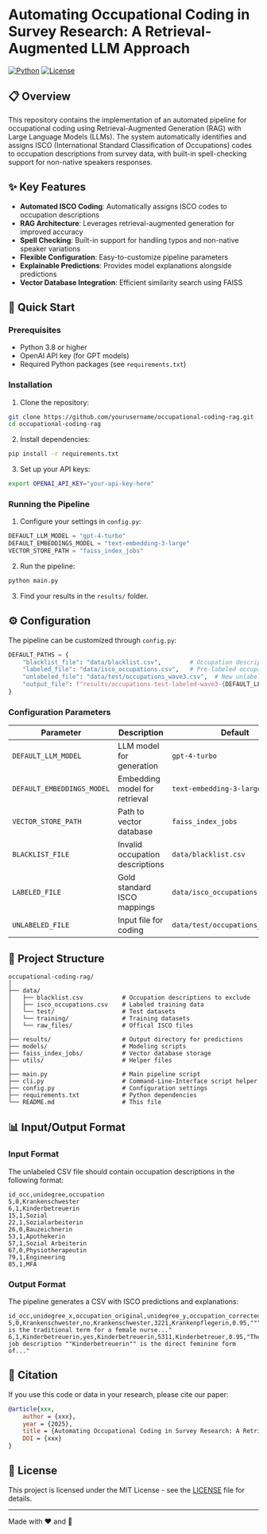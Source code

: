 # Automating Occupational Coding in Survey Research: A Retrieval-Augmented LLM Approach

[![Python](https://img.shields.io/badge/python-3.8+-blue.svg)](https://www.python.org/downloads/)
[![License](https://img.shields.io/badge/license-MIT-green.svg)](LICENSE)

## 📋 Overview

This repository contains the implementation of an automated pipeline for occupational coding using Retrieval-Augmented Generation (RAG) with Large Language Models (LLMs). The system automatically identifies and assigns ISCO (International Standard Classification of Occupations) codes to occupation descriptions from survey data, with built-in spell-checking support for non-native speakers responses.

## ✨ Key Features

- **Automated ISCO Coding**: Automatically assigns ISCO codes to occupation descriptions
- **RAG Architecture**: Leverages retrieval-augmented generation for improved accuracy
- **Spell Checking**: Built-in support for handling typos and non-native speaker variations
- **Flexible Configuration**: Easy-to-customize pipeline parameters
- **Explainable Predictions**: Provides model explanations alongside predictions
- **Vector Database Integration**: Efficient similarity search using FAISS

## 🚀 Quick Start

### Prerequisites

- Python 3.8 or higher
- OpenAI API key (for GPT models)
- Required Python packages (see `requirements.txt`)

### Installation

1. Clone the repository:
```bash
git clone https://github.com/yourusername/occupational-coding-rag.git
cd occupational-coding-rag
```

2. Install dependencies:
```bash
pip install -r requirements.txt
```

3. Set up your API keys:
```bash
export OPENAI_API_KEY="your-api-key-here"
```

### Running the Pipeline

1. Configure your settings in `config.py`:
```python
DEFAULT_LLM_MODEL = "gpt-4-turbo"
DEFAULT_EMBEDDINGS_MODEL = "text-embedding-3-large"
VECTOR_STORE_PATH = "faiss_index_jobs"
```

2. Run the pipeline:
```bash
python main.py
```

3. Find your results in the `results/` folder.

## ⚙️ Configuration

The pipeline can be customized through `config.py`:

```python
DEFAULT_PATHS = {
    "blacklist_file": "data/blacklist.csv",        # Occupation descriptions to ignore (e.g., "student")
    "labeled_file": "data/isco_occupations.csv",   # Pre-labeled occupation descriptions with gold ISCO codes
    "unlabeled_file": "data/test/occupations_wave3.csv",  # New unlabeled file for processing
    "output_file": f"results/occupations-test-labeled-wave3-{DEFAULT_LLM_MODEL}.csv"  # Output file
}
```

### Configuration Parameters

| Parameter | Description | Default |
|-----------|-------------|---------|
| `DEFAULT_LLM_MODEL` | LLM model for generation | `gpt-4-turbo` |
| `DEFAULT_EMBEDDINGS_MODEL` | Embedding model for retrieval | `text-embedding-3-large` |
| `VECTOR_STORE_PATH` | Path to vector database | `faiss_index_jobs` |
| `BLACKLIST_FILE` | Invalid occupation descriptions | `data/blacklist.csv` |
| `LABELED_FILE` | Gold standard ISCO mappings | `data/isco_occupations.csv` |
| `UNLABELED_FILE` | Input file for coding | `data/test/occupations_wave3.csv` |

## 📁 Project Structure

```
occupational-coding-rag/
│
├── data/
│   ├── blacklist.csv           # Occupation descriptions to exclude
│   ├── isco_occupations.csv    # Labeled training data
│   └── test/                   # Test datasets
│   └── training/               # Training datasets
│   └── raw_files/              # Offical ISCO files
│
├── results/                    # Output directory for predictions
├── models/                     # Modeling scripts
├── faiss_index_jobs/           # Vector database storage
├── utils/                      # Helper files
│
├── main.py                     # Main pipeline script
├── cli.py                      # Command-Line-Interface script helper
├── config.py                   # Configuration settings
├── requirements.txt            # Python dependencies
└── README.md                   # This file
```

## 📊 Input/Output Format

### Input Format
The unlabeled CSV file should contain occupation descriptions in the following format:
```csv
id_occ,unidegree,occupation
5,0,Krankenschwester 
6,1,Kinderbetreuerin
15,1,Sozial
22,1,Sozialarbeiterin 
26,0,Bauzeichnerin
53,1,Apothekerin 
57,1,Sozial Arbeiterin 
67,0,Physiotherapeutin 
79,1,Engineering 
85,1,MFA
```

### Output Format
The pipeline generates a CSV with ISCO predictions and explanations:
```csv
id_occ,unidegree_x,occupation_original,unidegree_y,occupation_corrected,predicted_code_1,predicted_berufsbezeichnung_1,confidence_1,..."
5,0,Krankenschwester,no,Krankenschwester,3221,Krankenpflegerin,0.95,"""Krankenschwester"" is the traditional term for a female nurse..."
6,1,Kinderbetreuerin,yes,Kinderbetreuerin,5311,Kinderbetreuer,0.95,"The job description ""Kinderbetreuerin"" is the direct feminine form of..."
```

## 📖 Citation

If you use this code or data in your research, please cite our paper:

```bibtex
@article{xxx,
    author = {xxx},
    year = {2025},
    title = {Automating Occupational Coding in Survey Research: A Retrieval-Augmented LLM Approach},
    DOI = {xxx}
}
```

## 📝 License

This project is licensed under the MIT License - see the [LICENSE](LICENSE) file for details.


---

Made with ❤️ and 🤖
